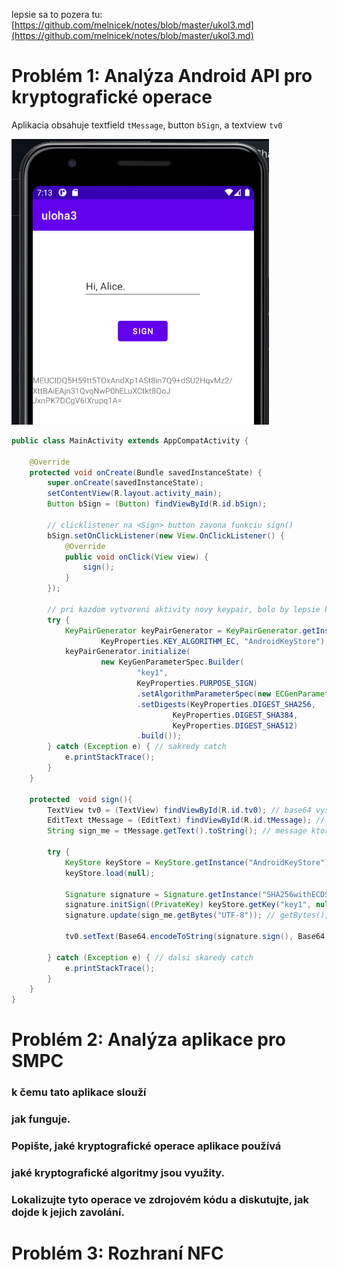 lepsie sa to pozera tu: [https://github.com/melnicek/notes/blob/master/ukol3.md](https://github.com/melnicek/notes/blob/master/ukol3.md)

# Problém 1: Analýza Android API pro kryptografické operace

Aplikacia obsahuje textfield `tMessage`, button `bSign`, a textview `tv0`

![](./signing_app.png)

```java
public class MainActivity extends AppCompatActivity {

    @Override
    protected void onCreate(Bundle savedInstanceState) {
        super.onCreate(savedInstanceState);
        setContentView(R.layout.activity_main);
        Button bSign = (Button) findViewById(R.id.bSign);

        // clicklistener na <Sign> button zavona funkciu sign()
        bSign.setOnClickListener(new View.OnClickListener() {
            @Override
            public void onClick(View view) {
                sign();
            }
        });

        // pri kazdom vytvoreni aktivity novy keypair, bolo by lepsie kontrolovat ci uz existuje
        try {
            KeyPairGenerator keyPairGenerator = KeyPairGenerator.getInstance(
                    KeyProperties.KEY_ALGORITHM_EC, "AndroidKeyStore");
            keyPairGenerator.initialize(
                    new KeyGenParameterSpec.Builder(
                            "key1",
                            KeyProperties.PURPOSE_SIGN)
                            .setAlgorithmParameterSpec(new ECGenParameterSpec("secp256r1"))
                            .setDigests(KeyProperties.DIGEST_SHA256,
                                    KeyProperties.DIGEST_SHA384,
                                    KeyProperties.DIGEST_SHA512)
                            .build());
        } catch (Exception e) { // sakredy catch
            e.printStackTrace();
        }
    }
    
    protected  void sign(){
        TextView tv0 = (TextView) findViewById(R.id.tv0); // base64 vysledok sa vlozi do `tv0`
        EditText tMessage = (EditText) findViewById(R.id.tMessage); // text input
        String sign_me = tMessage.getText().toString(); // message ktoru chceme signut

        try {
            KeyStore keyStore = KeyStore.getInstance("AndroidKeyStore");
            keyStore.load(null);
            
            Signature signature = Signature.getInstance("SHA256withECDSA");
            signature.initSign((PrivateKey) keyStore.getKey("key1", null));
            signature.update(sign_me.getBytes("UTF-8")); // getBytes(), zo stringu na byte[]
            
            tv0.setText(Base64.encodeToString(signature.sign(), Base64.DEFAULT));
            
        } catch (Exception e) { // dalsi skaredy catch
            e.printStackTrace();
        }
    }
}
```

# Problém 2: Analýza aplikace pro SMPC

### k čemu tato aplikace slouží 

### jak funguje.

### Popište, jaké kryptografické operace aplikace používá

### jaké kryptografické algoritmy jsou využity. 

### Lokalizujte tyto operace ve zdrojovém kódu a diskutujte, jak dojde k jejich zavolání.

# Problém 3: Rozhraní NFC
